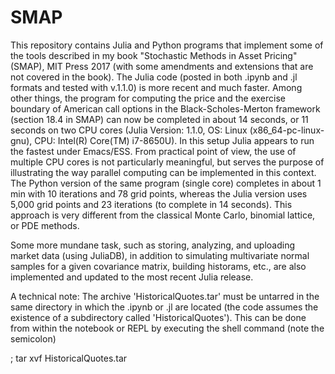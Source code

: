 # SMAP
This repository contains Julia and Python programs that implement some of the tools described in my book "Stochastic Methods in Asset Pricing" (SMAP), MIT Press 2017 (with some amendments and extensions that are not covered in the book). The Julia code (posted in both .ipynb and .jl formats and tested with v.1.1.0) is more recent and much faster. Among other things, the program for computing the price and the exercise boundary of American call options in the Black-Scholes-Merton framework (section 18.4 in SMAP) can now be completed in about 14 seconds, or 11 seconds on two CPU cores (Julia Version: 1.1.0, OS: Linux (x86_64-pc-linux-gnu), CPU: Intel(R) Core(TM) i7-8650U). In this setup Julia appears to run the fastest under Emacs/ESS. From practical point of view, the use of multiple CPU cores is not particularly meaningful, but serves the purpose of illustrating the way parallel computing can be implemented in this context. The Python version of the same program (single core) completes in about 1 min with 10 iterations and 78 grid points, whereas the Julia version uses 5,000 grid points and 23 iterations (to complete in 14 seconds). This approach is very different from the classical Monte Carlo, binomial lattice, or PDE methods.

Some more mundane task, such as storing, analyzing, and uploading market data (using JuliaDB), in addition to simulating multivariate normal samples for a given covariance matrix, building historams, etc., are also implemented and updated to the most recent Julia release. 

A technical note: The archive 'HistoricalQuotes.tar' must be untarred in the same directory in which the .ipynb or .jl are located (the code assumes the existence of a subdirectory called 'HistoricalQuotes'). This can be done from within the notebook or REPL by executing the shell command (note the semicolon)

; tar xvf HistoricalQuotes.tar
